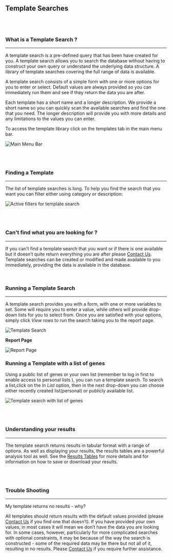 
## Template Searches

<br></br>

### What is a Template Search ?

------

A template search is a pre-defined query that has been have created for you. A template search allows you to search the database without having to construct your own query or understand the underlying data structure. A library of template searches covering the full range of data is available.

A template search consists of a simple form with one or more options for you to enter or select. Default values are always provided so you can immediately run them and see if they return the data you are after.

Each template has a short name and a longer description. We provide a short name so you can quickly scan the available searches and find the one that you need. The longer description will provide you with more details and any limitations to the values you can enter.

To access the template library click on the templates tab in the main menu bar.

<img src="https://imgur.com/9LEjWsN.png" alt= "Main Menu Bar"/>

<br></br>

### **Finding a Template**

---
The list of template searches is long. To help you find the search that you want you can filter either using category or description:

<img src= "https://imgur.com/BDrqBfL.png" alt= "Active filters for template search"/>



<br></br>

### Can't find what you are looking for ?

---

If you can’t find a template search that you want or if there is one available but it doesn’t quite return everything you are after please [Contact Us](info@intermine.org). Template searches can be created or modified and made available to you immediately, providing the data is available in the database.

<br>

### Running a Template Search

---

A template search provides you with a form, with one or more variables to set. Some will require you to enter a value, while others will provide drop-down lists for you to select from. Once you are satisfied with your options, simply click *View rows* to run the search taking you to the report page.

<img src= "https://imgur.com/ZUIHgyv.png" alt= "Template Search"/>

**Report Page**

<img src= "https://imgur.com/PLTR2js.png" alt= "Report Page"/>


### Running a Template with a list of genes

Using a public list of genes or your own list (remember to log in first to enable access to personal lists ), you can run a template search.
To search a list,click on the *In List* option, then in the next drop-down you can choose either recently created list(personal) or publicly available list.

<img src= "https://imgur.com/lYNXk7x.png" alt= "Template search with list of genes"/>

<br></br>

### Understanding your results

---

The template search returns results in  tabular format with a range of options. As well as displaying your results, the results tables are a powerful analysis tool as well. See the [Results Tables](https://flymine.readthedocs.io/en/latest/results-tables/Documentationresultstables.html#resultstables) for more details and for information on how to save or download your results.

<br></br>

### Trouble Shooting

---

My template returns no results - why?

All templates should return results with the default values provided (please [Contact Us](info@intermine.org) if you find one that doesn’t). If you have provided your own values, in most cases it will mean we don’t have the data you are looking for. In some cases, however, particularly for more complicated searches with optional constraints, it may be because of the way the search is constructed - some of the required data may be there but not all of it, resulting in no results. Please [Contact Us](info@intermine.org) if you require further assistance.
